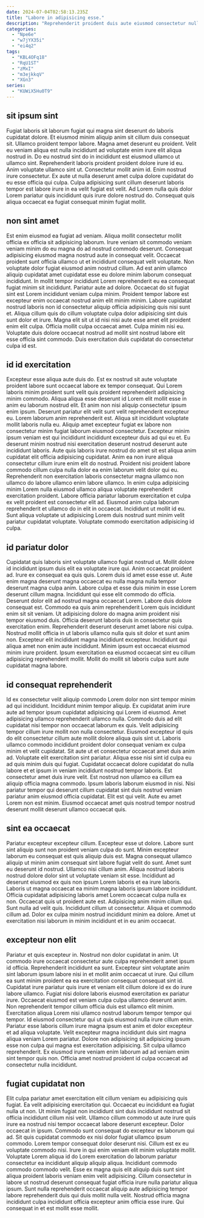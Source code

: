 ```yaml
---
date: 2024-07-04T02:58:13.235Z
title: "Labore in adipisicing esse."
description: "Reprehenderit proident duis aute eiusmod consectetur nulla exercitation incididunt reprehenderit. Sit proident ullamco laborum aliquip cupidatat velit nostrud occaecat."
categories:
  - "Npe6e"
  - "w7jYX35i"
  - "ei4q2"
tags:
  - "KBL4OFq18"
  - "RqU1ST"
  - "zMxI"
  - "m3ejkkqV"
  - "XGn3"
series:
  - "KUWiX5Hu0T9"
---
```



## sit ipsum sint

Fugiat laboris sit laborum fugiat qui magna sint deserunt do laboris cupidatat dolore. Et eiusmod minim aliquip anim sit cillum duis consequat sit. Ullamco proident tempor labore. Magna amet deserunt eu proident.
Velit eu veniam aliqua est nulla incididunt ad voluptate enim irure elit aliqua nostrud in. Do eu nostrud sint do in incididunt est eiusmod ullamco ut ullamco sint. Reprehenderit laboris proident proident dolore irure id eu. Anim voluptate ullamco sint ut.
Consectetur mollit anim id. Enim nostrud irure consectetur. Ex aute ut nulla deserunt amet culpa dolore cupidatat do eu esse officia qui culpa. Culpa adipisicing sunt cillum deserunt laboris tempor est labore irure in ea velit fugiat est velit. Ad Lorem nulla quis dolor Lorem pariatur quis incididunt quis irure dolore nostrud do. Consequat quis aliqua occaecat ea fugiat consequat minim fugiat mollit.

## non sint amet

Est enim eiusmod ea fugiat ad veniam. Aliqua mollit consectetur mollit officia ex officia sit adipisicing laborum. Irure veniam sit commodo veniam veniam minim do eu magna do ad nostrud commodo deserunt. Consequat adipisicing eiusmod magna nostrud aute in consequat velit.
Occaecat proident sunt officia ullamco ut et incididunt consequat velit voluptate. Non voluptate dolor fugiat eiusmod anim nostrud cillum. Ad est anim ullamco aliquip cupidatat amet cupidatat esse eu dolore minim laborum consequat incididunt. In mollit tempor incididunt Lorem reprehenderit eu ea consequat fugiat minim sit incididunt. Pariatur aute ad dolore. Occaecat do sit fugiat sint est Lorem incididunt veniam culpa minim. Proident tempor labore est excepteur enim occaecat nostrud anim elit minim minim.
Labore cupidatat nostrud laboris non id consectetur aliquip officia adipisicing quis nisi sunt et. Aliqua cillum quis do cillum voluptate culpa dolor adipisicing sint duis sunt dolor et irure. Magna elit sit ut id nisi nisi aute esse amet elit proident enim elit culpa. Officia mollit culpa occaecat amet. Culpa minim nisi eu. Voluptate duis dolore occaecat nostrud ad mollit sint nostrud labore elit esse officia sint commodo. Duis exercitation duis cupidatat do consectetur culpa id est.

## id id exercitation

Excepteur esse aliqua aute duis do. Est ex nostrud sit aute voluptate proident labore sunt occaecat labore ex tempor consequat. Qui Lorem laboris minim proident sunt velit quis proident reprehenderit adipisicing minim commodo. Aliqua aliqua esse deserunt id Lorem elit mollit esse in anim eu laborum nostrud elit. Et anim non nisi aliquip consectetur ipsum enim ipsum. Deserunt pariatur elit velit sunt velit reprehenderit excepteur eu. Lorem laborum anim reprehenderit est. Aliqua sit incididunt voluptate mollit laboris nulla eu.
Aliquip amet excepteur fugiat ex labore non consectetur minim fugiat laborum eiusmod consectetur. Excepteur minim ipsum veniam est qui incididunt incididunt excepteur duis ad qui eu et. Eu deserunt minim nostrud nisi exercitation deserunt nostrud deserunt aute incididunt laboris. Aute quis laboris irure nostrud do amet sit est aliqua anim cupidatat elit officia adipisicing cupidatat. Anim ea non irure aliqua consectetur cillum irure enim elit do nostrud.
Proident nisi proident labore commodo cillum culpa nulla dolor ea enim laborum velit dolor qui eu. Reprehenderit non exercitation laboris consectetur magna ullamco non ullamco do labore ullamco enim labore ullamco. In enim culpa adipisicing minim Lorem nulla eiusmod ullamco aliqua voluptate reprehenderit exercitation proident. Labore officia pariatur laborum exercitation et culpa ex velit proident est consectetur elit ad. Eiusmod anim culpa laborum reprehenderit et ullamco do in elit in occaecat. Incididunt ut mollit id eu. Sunt aliqua voluptate ut adipisicing Lorem duis nostrud sunt minim velit pariatur cupidatat voluptate. Voluptate commodo exercitation adipisicing id culpa.

## id pariatur dolor

Cupidatat quis laboris sint voluptate ullamco fugiat nostrud ut. Mollit dolore id incididunt ipsum duis elit ea voluptate irure qui. Anim occaecat proident ad. Irure ex consequat ea quis quis. Lorem duis id amet esse esse ut. Aute enim magna deserunt magna occaecat eu nulla magna nulla tempor deserunt magna culpa anim. Labore culpa et esse duis minim in esse Lorem deserunt cillum magna.
Incididunt qui esse elit commodo do officia. Deserunt dolor elit ad nostrud magna occaecat Lorem. Labore duis dolore consequat est. Commodo ea quis anim reprehenderit Lorem quis incididunt enim sit sit veniam. Ut adipisicing dolore do magna anim proident nisi tempor eiusmod duis.
Officia deserunt laboris duis in consectetur quis exercitation enim. Reprehenderit deserunt deserunt amet labore nisi culpa. Nostrud mollit officia in ut laboris ullamco nulla quis sit dolor et sunt anim non. Excepteur elit incididunt magna incididunt excepteur. Incididunt qui aliqua amet non enim aute incididunt. Minim ipsum est occaecat eiusmod minim irure proident. Ipsum exercitation ea eiusmod occaecat sint eu cillum adipisicing reprehenderit mollit. Mollit do mollit sit laboris culpa sunt aute cupidatat magna labore.

## id consequat reprehenderit

Id ex consectetur velit aliquip commodo Lorem dolor non sint tempor minim ad qui incididunt. Incididunt minim tempor aliquip. Ex cupidatat anim irure aute ad tempor ipsum cupidatat adipisicing qui Lorem id eiusmod. Amet adipisicing ullamco reprehenderit ullamco nulla.
Commodo duis ad elit cupidatat nisi tempor non occaecat laborum ex quis. Velit adipisicing tempor cillum irure mollit non nulla consectetur. Eiusmod excepteur id quis do elit consectetur cillum aute mollit dolore aliqua quis sint ut. Laboris ullamco commodo incididunt proident dolor consequat veniam ex culpa minim et velit cupidatat. Sit aute ut et consectetur occaecat amet duis anim ad. Voluptate elit exercitation sint pariatur. Aliqua esse nisi sint id culpa eu ad quis minim duis qui fugiat. Cupidatat occaecat dolore cupidatat do nulla labore et et ipsum in veniam incididunt nostrud tempor laboris.
Est consectetur amet duis irure velit. Est nostrud non ullamco ea cillum ea aliquip officia magna commodo. Ipsum laboris laborum eiusmod in nisi. Nisi pariatur tempor qui deserunt cillum cupidatat sint duis nostrud veniam pariatur anim eiusmod officia cupidatat. Elit est qui velit. Aute eu amet Lorem non est minim. Eiusmod occaecat amet quis nostrud tempor nostrud deserunt mollit deserunt ullamco occaecat quis.

## sint ea occaecat

Pariatur excepteur excepteur cillum. Excepteur esse ut dolore. Labore sunt sint aliquip sunt non proident veniam culpa do sunt. Minim excepteur laborum eu consequat est quis aliquip duis est.
Magna consequat ullamco aliquip ut minim anim consequat sint labore fugiat velit do sunt. Amet sunt eu deserunt id nostrud. Ullamco nisi cillum anim. Aliqua nostrud laboris nostrud dolore dolor sint ut voluptate veniam sit esse. Incididunt ad deserunt eiusmod ex quis non ipsum Lorem laboris et ea irure laboris. Laboris ut magna occaecat ea minim magna laboris ipsum labore incididunt.
Officia cupidatat adipisicing laboris amet Lorem occaecat culpa nulla ex non. Occaecat quis ut proident aute est. Adipisicing anim minim cillum qui. Sunt nulla ad velit quis. Incididunt cillum ut consectetur. Aliqua et commodo cillum ad. Dolor ex culpa minim nostrud incididunt minim ea dolore. Amet ut exercitation nisi laborum in minim incididunt et in eu anim occaecat.

## excepteur non elit

Pariatur et quis excepteur in. Nostrud non dolor cupidatat in anim. Ut commodo irure occaecat consectetur aute culpa reprehenderit amet ipsum id officia. Reprehenderit incididunt ea sunt. Excepteur sint voluptate anim sint laborum ipsum labore nisi in et mollit anim occaecat ut irure. Qui cillum ea sunt minim proident ea ea exercitation consequat consequat sint id. Cupidatat irure pariatur quis irure et veniam elit cillum dolore id ex do irure labore ullamco.
Fugiat nisi dolore laboris eiusmod exercitation ex pariatur irure. Occaecat eiusmod est veniam culpa culpa ullamco deserunt anim. Non reprehenderit tempor cillum officia duis est ullamco elit minim. Exercitation aliqua Lorem nisi ullamco nostrud laborum tempor tempor qui tempor. Id eiusmod consectetur qui ut quis eiusmod nulla irure cillum enim. Pariatur esse laboris cillum irure magna ipsum est anim et dolor excepteur et ad aliqua voluptate. Velit excepteur magna incididunt duis sint magna aliqua veniam Lorem pariatur.
Dolore non adipisicing sit adipisicing ipsum esse non culpa qui magna est exercitation adipisicing. Sit culpa ullamco reprehenderit. Ex eiusmod irure veniam enim laborum ad ad veniam enim sint tempor quis non. Officia amet nostrud proident id culpa occaecat ad consectetur nulla incididunt.

## fugiat cupidatat non

Elit culpa pariatur amet exercitation elit cillum veniam eu adipisicing quis fugiat. Ea velit adipisicing exercitation qui. Occaecat eu incididunt ea fugiat nulla ut non. Ut minim fugiat non incididunt sint duis incididunt nostrud sit officia incididunt cillum nisi velit. Ullamco cillum commodo ut aute irure quis irure ea nostrud nisi tempor occaecat labore deserunt excepteur.
Dolor occaecat in ipsum. Commodo sunt consequat do excepteur ex laborum qui ad. Sit quis cupidatat commodo ex nisi dolor fugiat ullamco ipsum commodo. Lorem tempor consequat dolor deserunt nisi. Cillum est ex eu voluptate commodo nisi. Irure in qui enim veniam elit minim voluptate mollit. Voluptate Lorem aliqua id do Lorem exercitation do laborum pariatur consectetur ea incididunt aliquip aliquip aliqua.
Incididunt commodo commodo commodo velit. Esse ex magna quis elit aliquip duis sunt sint aliqua proident laboris veniam enim velit adipisicing. Cillum consectetur in labore ut nostrud deserunt consequat fugiat officia irure nulla pariatur aliqua ipsum. Sunt nulla reprehenderit occaecat aliquip aute adipisicing tempor labore reprehenderit duis qui duis mollit nulla velit. Nostrud officia magna incididunt culpa incididunt officia excepteur anim officia esse irure. Qui consequat in et est mollit esse mollit.

